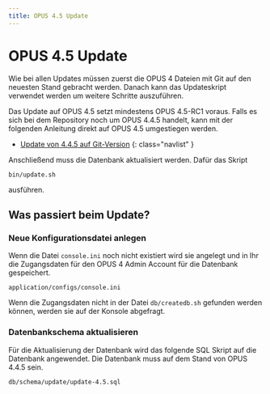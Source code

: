 ```yaml
---
title: OPUS 4.5 Update
---
```


# OPUS 4.5 Update

Wie bei allen Updates müssen zuerst die OPUS 4 Dateien mit Git auf den
neuesten Stand gebracht werden. Danach kann das Updateskript verwendet
werden um weitere Schritte auszuführen.

Das Update auf OPUS 4.5 setzt mindestens OPUS 4.5-RC1 voraus. Falls es
sich bei dem Repository noch um OPUS 4.4.5 handelt, kann mit der folgenden
Anleitung direkt auf OPUS 4.5 umgestiegen werden. 

* [Update von 4.4.5 auf Git-Version](from445.html)
{: class="navlist" }

Anschließend muss die Datenbank aktualisiert werden. Dafür das Skript

    bin/update.sh

ausführen.

## Was passiert beim Update?

### Neue Konfigurationsdatei anlegen

Wenn die Datei `console.ini` noch nicht existiert wird sie angelegt und
in Ihr die Zugangsdaten für den OPUS 4 Admin Account für die Datenbank
gespeichert. 

    application/configs/console.ini
    
Wenn die Zugangsdaten nicht in der Datei `db/createdb.sh` gefunden
werden können, werden sie auf der Konsole abgefragt.
 
### Datenbankschema aktualisieren

Für die Aktualisierung der Datenbank wird das folgende SQL Skript auf
die Datenbank angewendet. Die Datenbank muss auf dem Stand von OPUS 4.4.5 
sein.

    db/schema/update/update-4.5.sql

